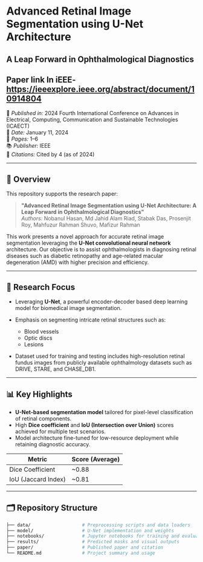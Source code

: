 # Advanced Retinal Image Segmentation using U-Net Architecture  
## A Leap Forward in Ophthalmological Diagnostics
## Paper link In iEEE-https://ieeexplore.ieee.org/abstract/document/10914804

📄 *Published in:* 2024 Fourth International Conference on Advances in Electrical, Computing, Communication and Sustainable Technologies (ICAECT)  
📅 *Date:* January 11, 2024  
📍 *Pages:* 1–6  
📚 *Publisher:* IEEE  
🔗 *Citations:* Cited by 4 (as of 2024)

---

## 🧠 Overview

This repository supports the research paper:

> **"Advanced Retinal Image Segmentation using U-Net Architecture: A Leap Forward in Ophthalmological Diagnostics"**  
> *Authors:* Nobanul Hasan, Md Jahid Alam Riad, Stabak Das, Prosenjit Roy, Mahfuzur Rahman Shuvo, Mafizur Rahman

This work presents a novel approach for accurate retinal image segmentation leveraging the **U-Net convolutional neural network** architecture. Our objective is to assist ophthalmologists in diagnosing retinal diseases such as diabetic retinopathy and age-related macular degeneration (AMD) with higher precision and efficiency.

---

## 🔬 Research Focus

- Leveraging **U-Net**, a powerful encoder-decoder based deep learning model for biomedical image segmentation.
- Emphasis on segmenting intricate retinal structures such as:
  - Blood vessels
  - Optic discs
  - Lesions

- Dataset used for training and testing includes high-resolution retinal fundus images from publicly available ophthalmology datasets such as DRIVE, STARE, and CHASE_DB1.

---

## 📊 Key Highlights

- **U-Net-based segmentation model** tailored for pixel-level classification of retinal components.
- High **Dice coefficient** and **IoU (Intersection over Union)** scores achieved for multiple test scenarios.
- Model architecture fine-tuned for low-resource deployment while retaining diagnostic accuracy.

| Metric         | Score (Average) |
|----------------|-----------------|
| Dice Coefficient | ~0.88         |
| IoU (Jaccard Index) | ~0.81     |

---

## 🗂️ Repository Structure

```bash
├── data/                   # Preprocessing scripts and data loaders
├── model/                  # U-Net implementation and weights
├── notebooks/              # Jupyter notebooks for training and evaluation
├── results/                # Predicted masks and visual outputs
├── paper/                  # Published paper and citation
└── README.md               # Project summary and usage
